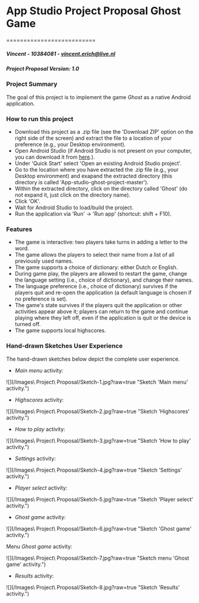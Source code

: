 # App Studio Project Proposal Ghost Game #
==========================
##### Vincent - 10384081 - <vincent.erich@live.nl> #####
##### Project Proposal Version: 1.0 #####

### Project Summary ###

The goal of this project is to implement the game <i>Ghost</i> as a native Android application.

### How to run this project ###

* Download this project as a .zip file (see the 'Download ZIP' option on the right side of the screen) and extract the file to a location of your preference (e.g., your Desktop environment).
* Open Android Studio (if Android Studio is not present on your computer, you can download it from [here](https://developer.android.com/sdk/index.html).).
* Under 'Quick Start' select 'Open an existing Android Studio project'.
* Go to the location where you have extracted the .zip file (e.g., your Desktop environment) and exapand the extracted directory (this directory is called 'App-studio-ghost-project-master').
* Within the extracted directory, click on the directory called 'Ghost' (do not expand it, just click on the directory name).
* Click 'OK'.
* Wait for Android Studio to load/build the project.
* Run the application via 'Run' -> 'Run app' (shortcut: shift + F10).

### Features ###

* The game is interactive: two players take turns in adding a letter to the word.
* The game allows the players to select their name from a list of all previously used names.
* The game supports a choice of dictionary: either Dutch or English.
* During game play, the players are allowed to restart the game, change the language setting (i.e., choice of dictionary), and change their names.
* The language preference (i.e., choice of dictionary) survives if the players quit and re-open the application (a default language is chosen if no preference is set).
* The game's state survives if the players quit the application or other activities appear above it; players can return to the game and continue playing where they left off, even if the application is quit or the device is turned off.
* The game supports local highscores.

### Hand-drawn Sketches User Experience ###

The hand-drawn sketches below depict the complete user experience. 

* <i>Main menu</i> activity:

![](/Images\ Project\ Proposal/Sketch-1.jpg?raw=true "Sketch 'Main menu' activity.")

* <i>Highscores</i> activity:

![](/Images\ Project\ Proposal/Sketch-2.jpg?raw=true "Sketch 'Highscores' activity.")

* <i>How to play</i> activity:

![](/Images\ Project\ Proposal/Sketch-3.jpg?raw=true "Sketch 'How to play' activity.")

* <i>Settings</i> activity:

![](/Images\ Project\ Proposal/Sketch-4.jpg?raw=true "Sketch 'Settings' activity.")

* <i>Player select</i> activity:

![](/Images\ Project\ Proposal/Sketch-5.jpg?raw=true "Sketch 'Player select' activity.")

* <i>Ghost game</i> activity:

![](/Images\ Project\ Proposal/Sketch-6.jpg?raw=true "Sketch 'Ghost game' activity.")

Menu <i>Ghost game</i> activity:

![](/Images\ Project\ Proposal/Sketch-7.jpg?raw=true "Sketch menu 'Ghost game' activity.")

* <i>Results</i> activity:

![](/Images\ Project\ Proposal/Sketch-8.jpg?raw=true "Sketch 'Results' activity.")
